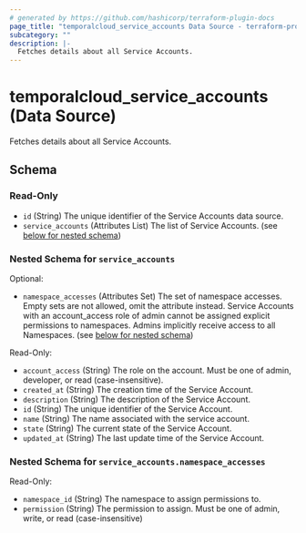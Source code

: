 ```yaml
---
# generated by https://github.com/hashicorp/terraform-plugin-docs
page_title: "temporalcloud_service_accounts Data Source - terraform-provider-temporalcloud"
subcategory: ""
description: |-
  Fetches details about all Service Accounts.
---
```


# temporalcloud_service_accounts (Data Source)

Fetches details about all Service Accounts.



<!-- schema generated by tfplugindocs -->
## Schema

### Read-Only

- `id` (String) The unique identifier of the Service Accounts data source.
- `service_accounts` (Attributes List) The list of Service Accounts. (see [below for nested schema](#nestedatt--service_accounts))

<a id="nestedatt--service_accounts"></a>
### Nested Schema for `service_accounts`

Optional:

- `namespace_accesses` (Attributes Set) The set of namespace accesses. Empty sets are not allowed, omit the attribute instead. Service Accounts with an account_access role of admin cannot be assigned explicit permissions to namespaces. Admins implicitly receive access to all Namespaces. (see [below for nested schema](#nestedatt--service_accounts--namespace_accesses))

Read-Only:

- `account_access` (String) The role on the account. Must be one of admin, developer, or read (case-insensitive).
- `created_at` (String) The creation time of the Service Account.
- `description` (String) The description of the Service Account.
- `id` (String) The unique identifier of the Service Account.
- `name` (String) The name associated with the service account.
- `state` (String) The current state of the Service Account.
- `updated_at` (String) The last update time of the Service Account.

<a id="nestedatt--service_accounts--namespace_accesses"></a>
### Nested Schema for `service_accounts.namespace_accesses`

Read-Only:

- `namespace_id` (String) The namespace to assign permissions to.
- `permission` (String) The permission to assign. Must be one of admin, write, or read (case-insensitive)
